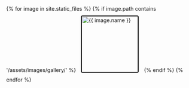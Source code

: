 <html lang="en">
<head>
  <meta charset="UTF-8">
  <meta name="viewport" content="width=device-width, initial-scale=1.0">
  <title>Image Gallery</title>
  <style>
    .gallery img {
      width: 150px;
      margin: 10px;
      border: 2px solid #000;
      border-radius: 4px;
      cursor: pointer;
    }
    .modal {
      display: none;
      position: fixed;
      z-index: 1000;
      padding-top: 50px;
      left: 0;
      top: 0;
      width: 100%;
      height: 100%;
      background-color: rgba(0,0,0,0.9);
    }
    .modal-content {
      margin: auto;
      display: block;
      max-width: 80%;
      max-height: 80%;
    }
    .close {
      position: absolute;
      top: 15px;
      right: 35px;
      color: #fff;
      font-size: 40px;
      font-weight: bold;
      transition: 0.3s;
    }
    .close:hover,
    .close:focus {
      color: #bbb;
      text-decoration: none;
      cursor: pointer;
    }
    #copyUrl {
      display: none;
      color: white;
      position: fixed;
      bottom: 10px;
      left: 50%;
      transform: translateX(-50%);
      padding: 10px;
      background-color: #333;
      border-radius: 4px;
    }
  </style>
</head>
<body>

<div class="gallery">
  {% for image in site.static_files %}
    {% if image.path contains '/assets/images/gallery/' %}
      <img src="{{ image.path | relative_url }}" alt="{{ image.name }}" onclick="openModal(this)">
    {% endif %}
  {% endfor %}
</div>

<!-- The Modal -->
<div id="myModal" class="modal">
  <span class="close">&times;</span>
  <img class="modal-content" id="img01">
</div>

<!-- URL Copy Feedback -->
<div id="copyUrl">URL copied to clipboard!</div>

<script>
function openModal(imgElement) {
  var modal = document.getElementById("myModal");
  var modalImg = document.getElementById("img01");
  modal.style.display = "block";
  modalImg.src = imgElement.src;

  modalImg.onclick = function() {
    copyToClipboard(imgElement.src);
  };
}

document.querySelector('.close').onclick = function() { 
  document.getElementById("myModal").style.display = "none";
};

document.onkeydown = function(event) {
  if (event.key === "Escape") {
    document.getElementById("myModal").style.display = "none";
  }
};

function copyToClipboard(text) {
  var dummy = document.createElement("input");
  document.body.appendChild(dummy);
  dummy.setAttribute("value", text);
  dummy.select();
  document.execCommand("copy");
  document.body.removeChild(dummy);
  
  var copyAlert = document.getElementById("copyUrl");
  copyAlert.style.display = "block";
  setTimeout(function() {
    copyAlert.style.display = "none";
  }, 2000);
}
</script>

</body>
</html>
